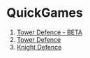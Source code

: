 # QuickGames

1. [Tower Defence - BETA](https://jmacreations.github.io/QuickGames/BETADefence.html)
2. [Tower Defence](https://jmacreations.github.io/QuickGames/TowerDefence.html)
3. [Knight Defence](https://jmacreations.github.io/QuickGames/KnightDefence.html)
